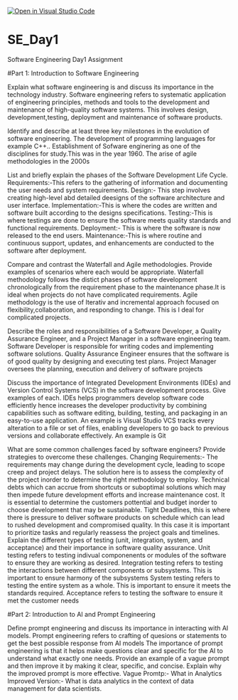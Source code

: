 [![Open in Visual Studio Code](https://classroom.github.com/assets/open-in-vscode-2e0aaae1b6195c2367325f4f02e2d04e9abb55f0b24a779b69b11b9e10269abc.svg)](https://classroom.github.com/online_ide?assignment_repo_id=15533716&assignment_repo_type=AssignmentRepo)
# SE_Day1
Software Engineering Day1 Assignment

#Part 1: Introduction to Software Engineering

Explain what software engineering is and discuss its importance in the technology industry.
Software engineering refers to systematic application of engineering principles, methods and tools to the development and maintenance of high-quality software systems. This involves design, development,testing, deployment and maintenance of software products.

Identify and describe at least three key milestones in the evolution of software engineering.
The development of programming languages for example C++..
Establishment of Sofware enginering as one of the disciplines for study.This was in the year 1960.
The arise of agile methodologies in the 2000s

List and briefly explain the phases of the Software Development Life Cycle.
Requirements:-This refers to the gathering of information and documenting the user needs and system requirements.
Design:- This step involves creating high-level abd detailed deesigns of the software architecture and user interface.
Implementation:-This is where the codes are written and software built according to the designs specifications.
Testing:-This is where testings are done to ensure the software meets quality standards and functional requirements.
Deployment:- This is where the software is now released to the end users.
Maintenance:-This is where routine and continuous support, updates, and enhancements  are conducted to the software after deployment.

Compare and contrast the Waterfall and Agile methodologies. Provide examples of scenarios where each would be appropriate.
Waterfall methodology follows the distict phases of software development chronologically from the requirement phase to the maintenance phase.It is ideal when projects do not have  complicated requirements.
Agile methodology is the use of Iterativ and incremental approach focused on flexibility,collaboration, and responding to change. This is I deal for complicated projects.

Describe the roles and responsibilities of a Software Developer, a Quality Assurance Engineer, and a Project Manager in a software engineering team.
Software Developer is responsible for writing codes and implementing software solutions.
Quality Assurance Engineer ensures that the software is of good quality by designing and executing test plans.
Project Manager oversees the planning, execution and delivery of software projects

Discuss the importance of Integrated Development Environments (IDEs) and Version Control Systems (VCS) in the software development process. Give examples of each.
IDEs helps programmers develop software code efficiently hence increases the developer productivity by combining capabilities such as software editing, building, testing, and packaging in an easy-to-use application. An example is Visual Studio
VCS tracks every alteration to a file or set of files, enabling developers to go back to previous versions and collaborate effectively. An example is Git

What are some common challenges faced by software engineers? Provide strategies to overcome these challenges.
Changing Requirements:- The requirements may change during the development cycle, leading to scope creep and project delays. The solution here is to assess the complexity of the project inorder to determine the right methodology to employ.
Technical debts which can accrue from shortcuts or suboptimal solutions which may then impede future development efforts and increase maintenance cost. It is essential to determine the customers pottential and budget inorder to choose development that may be sustainable. 
Tight Deadlines, this is where there is pressure to deliver software products on schedule which can lead to rushed development and compromised quality. In this case it is important to prioritize tasks and regularly reassess the project goals and timelines.
Explain the different types of testing (unit, integration, system, and acceptance) and their importance in software quality assurance.
Unit testing refers to testing indivual componenents or modules of the software to ensure they are working as desired.
Integration testing refers to testing the interactions between different components  or subsystems. This is important to ensure harmony of the subsystems
System testing refers to testing the entire system as a whole. This is important to ensure it meets the standards required.
Acceptance refers to testing the software to ensure it met the customer needs

#Part 2: Introduction to AI and Prompt Engineering


Define prompt engineering and discuss its importance in interacting with AI models.
Prompt engineering refers to crafting of quesions or statements to get the best possible response from AI models
The importance of prompt engineering is that it helps make questions clear and specific for the AI to understand what exactly one needs.
Provide an example of a vague prompt and then improve it by making it clear, specific, and concise. Explain why the improved prompt is more effective.
Vague Promtp:- What in Analytics
Improved Version:- What is data analytics in the context of data management for data scientists.
